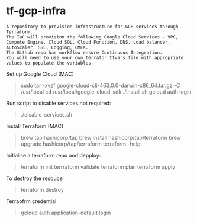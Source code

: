 # tf-gcp-infra
    A repository to provision infrastructure for GCP services through Terraform.
    The IaC will provision the following Google Cloud Services - VPC, Compute Engine, Cloud SQL, Cloud Function, DNS, Load balancer, AutoScaler, SSL, Logging, CMEK.
    The Github repo has workflow ensure Continuous Integration.
    You will need to use your own terrafor.tfvars file with appropriate values to populate the variables

Set up Google Cloud (MAC)
> sudo tar -xvzf google-cloud-cli-463.0.0-darwin-x86_64.tar.gz -C /usr/local
>  cd /usr/local/google-cloud-sdk
>  ./install.sh
>  gcloud auth login

Run script to disable services not required:
> ./disable_services.sh

Install Terraform (MAC)
> brew tap hashicorp/tap
> brew install hashicorp/tap/terraform
> brew upgrade hashicorp/tap/terraform
> terraform -help

Initialise a terraform repo and depploy:
> terraform init
> terrraform validate
> terraform plan
> terraform apply

To destroy the resouce
> terraform destroy

Terraofrm credential
> gcloud auth application-default login

